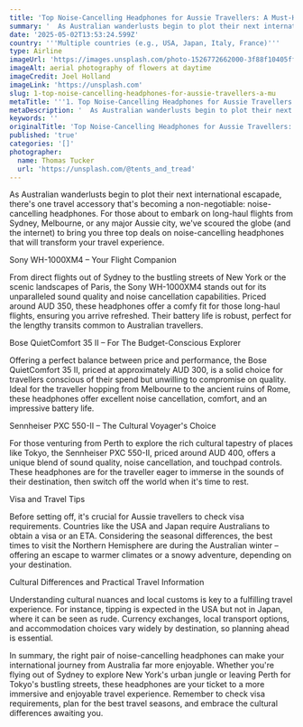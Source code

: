 ```yaml
---
title: 'Top Noise-Cancelling Headphones for Aussie Travellers: A Must-Have'
summary: '  As Australian wanderlusts begin to plot their next international escapade, there''s one travel accessory that''s becoming a non-negotiable: noise-cancel...'
date: '2025-05-02T13:53:24.599Z'
country: '''Multiple countries (e.g., USA, Japan, Italy, France)'''
type: Airline
imageUrl: 'https://images.unsplash.com/photo-1526772662000-3f88f10405ff'
imageAlt: aerial photography of flowers at daytime
imageCredit: Joel Holland
imageLink: 'https://unsplash.com'
slug: 1-top-noise-cancelling-headphones-for-aussie-travellers-a-mu
metaTitle: '''1. Top Noise-Cancelling Headphones for Aussie Travellers: A Must-Have'''
metaDescription: '  As Australian wanderlusts begin to plot their next international escapade, there''s one travel accessory that''s becoming a non-negotiable: noise-cancel...'
keywords: ''
originalTitle: 'Top Noise-Cancelling Headphones for Aussie Travellers: A Must-Have'
published: 'true'
categories: '[]'
photographer:
  name: Thomas Tucker
  url: 'https://unsplash.com/@tents_and_tread'
---
```







As Australian wanderlusts begin to plot their next international escapade, there's one travel accessory that's becoming a non-negotiable: noise-cancelling headphones. For those about to embark on long-haul flights from Sydney, Melbourne, or any major Aussie city, we've scoured the globe (and the internet) to bring you three top deals on noise-cancelling headphones that will transform your travel experience.

Sony WH-1000XM4 – Your Flight Companion

From direct flights out of Sydney to the bustling streets of New York or the scenic landscapes of Paris, the Sony WH-1000XM4 stands out for its unparalleled sound quality and noise cancellation capabilities. Priced around AUD 350, these headphones offer a comfy fit for those long-haul flights, ensuring you arrive refreshed. Their battery life is robust, perfect for the lengthy transits common to Australian travellers.

Bose QuietComfort 35 II – For The Budget-Conscious Explorer

Offering a perfect balance between price and performance, the Bose QuietComfort 35 II, priced at approximately AUD 300, is a solid choice for travellers conscious of their spend but unwilling to compromise on quality. Ideal for the traveller hopping from Melbourne to the ancient ruins of Rome, these headphones offer excellent noise cancellation, comfort, and an impressive battery life.

Sennheiser PXC 550-II – The Cultural Voyager's Choice

For those venturing from Perth to explore the rich cultural tapestry of places like Tokyo, the Sennheiser PXC 550-II, priced around AUD 400, offers a unique blend of sound quality, noise cancellation, and touchpad controls. These headphones are for the traveller eager to immerse in the sounds of their destination, then switch off the world when it's time to rest.

Visa and Travel Tips

Before setting off, it's crucial for Aussie travellers to check visa requirements. Countries like the USA and Japan require Australians to obtain a visa or an ETA. Considering the seasonal differences, the best times to visit the Northern Hemisphere are during the Australian winter – offering an escape to warmer climates or a snowy adventure, depending on your destination.

Cultural Differences and Practical Travel Information

Understanding cultural nuances and local customs is key to a fulfilling travel experience. For instance, tipping is expected in the USA but not in Japan, where it can be seen as rude. Currency exchanges, local transport options, and accommodation choices vary widely by destination, so planning ahead is essential.

In summary, the right pair of noise-cancelling headphones can make your international journey from Australia far more enjoyable. Whether you're flying out of Sydney to explore New York's urban jungle or leaving Perth for Tokyo's bustling streets, these headphones are your ticket to a more immersive and enjoyable travel experience. Remember to check visa requirements, plan for the best travel seasons, and embrace the cultural differences awaiting you.
